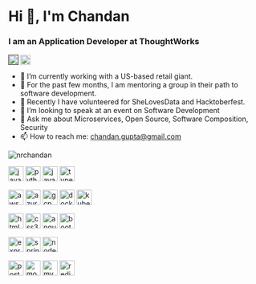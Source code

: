 # Hi 👋, I'm Chandan

### I am an Application Developer at ThoughtWorks

<a href="" target="blank"><img align="center" src="https://cdn.jsdelivr.net/npm/simple-icons@3.0.1/icons/linkedin.svg" alt="nrchandan" height="20" width="20" /></a>
<a href="https://medium.com/@nrchandan" target="blank"><img align="center" src="https://cdn.jsdelivr.net/npm/simple-icons@3.0.1/icons/medium.svg" alt="@nrchandan" height="20" width="20" /></a>

- 🔭 I’m currently working with a US-based retail giant.
- 🌱 For the past few months, I am mentoring a group in their path to software development.
- 👯 Recently I have volunteered for SheLovesData and Hacktoberfest.
- 🤔 I’m looking to speak at an event on Software Development
- 💬 Ask me about Microservices, Open Source, Software Composition, Security
- 📫 How to reach me: chandan.gupta@gmail.com

<p><img align="center" src="https://github-readme-stats.vercel.app/api?username=nrchandan&show_icons=true" alt="nrchandan" /></p>

<!-- Languages -->
<p>
<img src="https://devicons.github.io/devicon/devicon.git/icons/java/java-original-wordmark.svg" alt="java" width="30" height="30"/>
<img src="https://devicons.github.io/devicon/devicon.git/icons/python/python-original.svg" alt="python" width="30" height="30"/>
<img src="https://devicons.github.io/devicon/devicon.git/icons/javascript/javascript-original.svg" alt="javascript" width="30" height="30"/>
<img src="https://devicons.github.io/devicon/devicon.git/icons/typescript/typescript-original.svg" alt="typescript" width="30" height="30"/>
</p>
<!-- Cloud -->
<p>
<img src="https://devicons.github.io/devicon/devicon.git/icons/amazonwebservices/amazonwebservices-original-wordmark.svg" alt="aws" width="30" height="30"/>
<img src="https://www.vectorlogo.zone/logos/microsoft_azure/microsoft_azure-icon.svg" alt="azure" width="30" height="30"/>
<img src="https://www.vectorlogo.zone/logos/google_cloud/google_cloud-icon.svg" alt="gcp" width="30" height="30"/>
<img src="https://devicons.github.io/devicon/devicon.git/icons/docker/docker-original-wordmark.svg" alt="docker" width="30" height="30"/>
<img src="https://www.vectorlogo.zone/logos/kubernetes/kubernetes-icon.svg" alt="kubernetes" width="30" height="30"/>
</p>
<!-- Frontend -->
<p>
<img src="https://devicons.github.io/devicon/devicon.git/icons/html5/html5-original-wordmark.svg" alt="html5" width="30" height="30"/>
<img src="https://devicons.github.io/devicon/devicon.git/icons/css3/css3-original-wordmark.svg" alt="css3" width="30" height="30"/>
<img src="https://devicons.github.io/devicon/devicon.git/icons/angularjs/angularjs-original.svg" alt="angularjs" width="30" height="30"/>
<img src="https://devicons.github.io/devicon/devicon.git/icons/bootstrap/bootstrap-plain.svg" alt="bootstrap" width="30" height="30"/>
</p>
<!-- Frameworks -->
<p>
<img src="https://devicons.github.io/devicon/devicon.git/icons/express/express-original-wordmark.svg" alt="express" width="30" height="30"/>
<img src="https://www.vectorlogo.zone/logos/springio/springio-icon.svg" alt="spring" width="30" height="30"/>
<img src="https://devicons.github.io/devicon/devicon.git/icons/nodejs/nodejs-original-wordmark.svg" alt="nodejs" width="30" height="30"/>
</p>
<p>
<!-- Data store -->
<img src="https://devicons.github.io/devicon/devicon.git/icons/postgresql/postgresql-original-wordmark.svg" alt="postgresql" width="30" height="30"/>
<img src="https://devicons.github.io/devicon/devicon.git/icons/mongodb/mongodb-original-wordmark.svg" alt="mongodb" width="30" height="30"/>
<img src="https://devicons.github.io/devicon/devicon.git/icons/mysql/mysql-original-wordmark.svg" alt="mysql" width="30" height="30"/>
<img src="https://devicons.github.io/devicon/devicon.git/icons/redis/redis-original-wordmark.svg" alt="redis" width="30" height="30"/>
